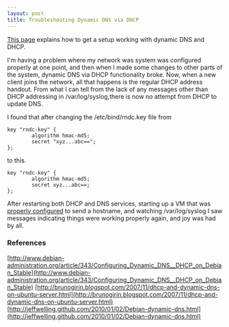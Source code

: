 ```yaml
---
layout: post
title: Troubleshooting Dynamic DNS via DHCP
---
```


[This page](http://www.debian-administration.org/article/343/Configuring_Dynamic_DNS__DHCP_on_Debian_Stable) explains how to get a setup working with dynamic DNS and DHCP.

I'm having a problem where my network was system was configured properly at one point, and then when I made some changes to other parts of the system, dynamic DNS via DHCP functionality broke.  Now, when a new client joins the network, all that happens is the regular DHCP address handout.  From what I can tell from the lack of any messages other than DHCP addressing in /var/log/syslog,there is now no attempt from DHCP to update DNS.

I found that after changing the /etc/bind/rndc.key file from 

    key "rndc-key" {
            algorithm hmac-md5;
            secret "xyz...abc==";
    };

to this.

    key "rndc-key" {
            algorithm hmac-md5;
            secret xyz...abc==;
    };

After restarting both DHCP and DNS services, starting up a VM that was [properly configured](http://jeffwelling.github.com/2010/01/02/Debian-dynamic-dns.html) to send a hostname, and watching /var/log/syslog I saw messages indicating things were working properly again, and joy was had by all.

### References

[http://www.debian-administration.org/article/343/Configuring_Dynamic_DNS__DHCP_on_Debian_Stable](http://www.debian-administration.org/article/343/Configuring_Dynamic_DNS__DHCP_on_Debian_Stable)
[http://brunogirin.blogspot.com/2007/11/dhcp-and-dynamic-dns-on-ubuntu-server.html](http://brunogirin.blogspot.com/2007/11/dhcp-and-dynamic-dns-on-ubuntu-server.html)
[http://jeffwelling.github.com/2010/01/02/Debian-dynamic-dns.html](http://jeffwelling.github.com/2010/01/02/Debian-dynamic-dns.html)

